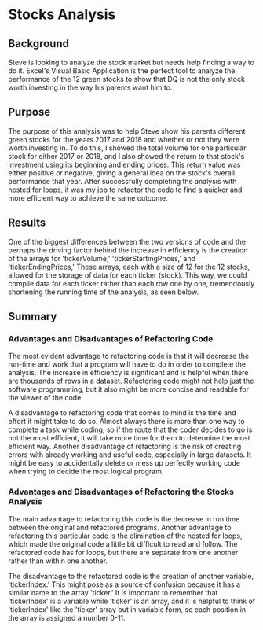 # Stocks Analysis

## Background

Steve is looking to analyze the stock market but needs help finding a way to do it. Excel's Visual Basic Application is the perfect tool to analyze the performance of the 12 green stocks to show that DQ is not the only stock worth investing in the way his parents want him to.

## Purpose

The purpose of this analysis was to help Steve show his parents different green stocks for the years 2017 and 2018 and whether or not they were worth investing in. To do this, I showed the total volume for one particular stock for either 2017 or 2018, and I also showed the return to that stock's investment using its beginning and ending prices. This return value was either positive or negative, giving a general idea on the stock's overall performance that year. After successfully completing the analysis with nested for loops, it was my job to refactor the code to find a quicker and more efficient way to achieve the same outcome.

## Results

One of the biggest differences between the two versions of code and the perhaps the driving factor behind the increase in efficiency is the creation of the arrays for 'tickerVolume,' 'tickerStartingPrices,' and 'tickerEndingPrices,' These arrays, each with a size of 12 for the 12 stocks, allowed for the storage of data for each ticker (stock). This way, we could compile data for each ticker rather than each row one by one, tremendously shortening the running time of the analysis, as seen below.


## Summary

### Advantages and Disadvantages of Refactoring Code

The most evident advantage to refactoring code is that it will decrease the run-time and work that a program will have to do in order to complete the analysis. The increase in efficiency is significant and is helpful when there are thousands of rows in a dataset. Refactoring code might not help just the software programming, but it also might be more concise and readable for the viewer of the code.

A disadvantage to refactoring code that comes to mind is the time and effort it might take to do so. Almost always there is more than one way to complete a task while coding, so if the route that the coder decides to go is not the most efficient, it will take more time for them to determine the most efficient way. Another disadvantage of refactoring is the risk of creating errors with already working and useful code, especially in large datasets. It might be easy to accidentally delete or mess up perfectly working code when trying to decide the most logical program.

### Advantages and Disadvantages of Refactoring the Stocks Analysis

The main advantage to refactoring this code is the decrease in run time between the original and refactored programs. Another advantage to refactoring this particular code is the elimination of the nested for loops, which made the original code a little bit difficult to read and follow. The refactored code has for loops, but there are separate from one another rather than within one another.

The disadvantage to the refactored code is the creation of another variable, 'tickerIndex.' This might pose as a source of confusion because it has a similar name to the array 'ticker.' It is important to remember that 'tickerIndex' is a variable while 'ticker' is an array, and it is helpful to think of 'tickerIndex' like the 'ticker' array but in variable form, so each position in the array is assigned a number 0-11.


